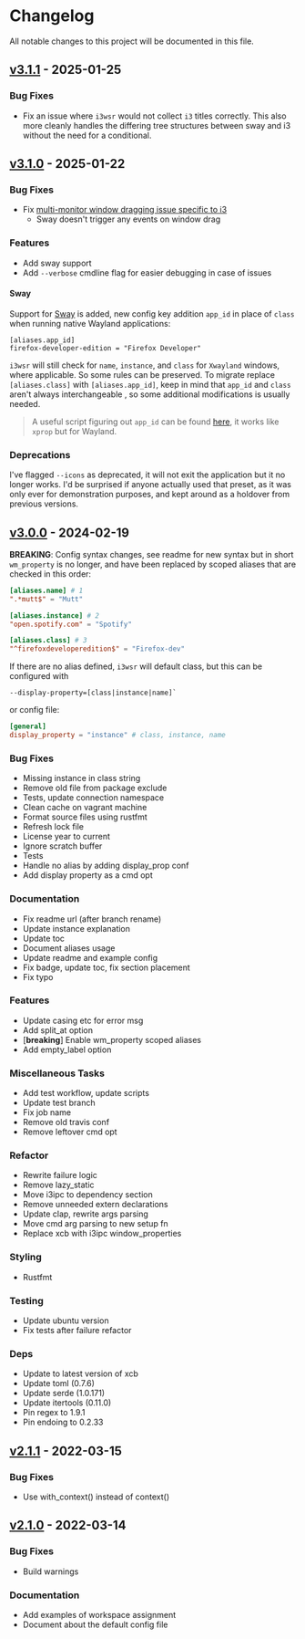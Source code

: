 # Changelog

All notable changes to this project will be documented in this file.

## [v3.1.1] - 2025-01-25

### Bug Fixes

- Fix an issue where `i3wsr` would not collect `i3` titles correctly. This also
  more cleanly handles the differing tree structures between sway and i3
  without the need for a conditional.

## [v3.1.0] - 2025-01-22

### Bug Fixes

- Fix [multi-monitor window dragging issue specific to i3](https://github.com/roosta/i3wsr/issues/34)
    - Sway doesn't trigger any events on window drag

### Features

- Add sway support
- Add `--verbose` cmdline flag for easier debugging in case of issues

#### Sway

Support for [Sway](https://github.com/swaywm/sway) is added, new config key
addition `app_id` in place of `class` when running native Wayland applications:

```
[aliases.app_id]
firefox-developer-edition = "Firefox Developer"
```
`i3wsr` will still check for `name`, `instance`, and `class` for `Xwayland`
windows, where applicable. So some rules can be preserved. To migrate replace
`[aliases.class]` with `[aliases.app_id]`, keep in mind that `app_id` and
`class` aren't always interchangeable , so some additional modifications is
usually needed.

> A useful script figuring out `app_id` can be found [here](https://gist.github.com/crispyricepc/f313386043395ff06570e02af2d9a8e0#file-wlprop-sh), it works like `xprop` but for Wayland.

### Deprecations

I've flagged `--icons` as deprecated, it will not exit the application but it
no longer works. I'd be surprised if anyone actually used that preset, as it
was only ever for demonstration purposes, and kept around as a holdover from
previous versions.

## [v3.0.0] - 2024-02-19

**BREAKING**: Config syntax changes, see readme for new syntax but in short
`wm_property` is no longer, and have been replaced by scoped aliases that are
checked in this order:
```toml
[aliases.name] # 1
".*mutt$" = "Mutt"

[aliases.instance] # 2
"open.spotify.com" = "Spotify"

[aliases.class] # 3
"^firefoxdeveloperedition$" = "Firefox-dev"
```

If there are no alias defined, `i3wsr` will default class, but this can be
configured with
```
--display-property=[class|instance|name]`
```
or config file:

```toml
[general]
display_property = "instance" # class, instance, name
```

### Bug Fixes

- Missing instance in class string
- Remove old file from package exclude
- Tests, update connection namespace
- Clean cache on vagrant machine
- Format source files using rustfmt
- Refresh lock file
- License year to current
- Ignore scratch buffer
- Tests
- Handle no alias by adding display_prop conf
- Add display property as a cmd opt

### Documentation

- Fix readme url (after branch rename)
- Update instance explanation
- Update toc
- Document aliases usage
- Update readme and example config
- Fix badge, update toc, fix section placement
- Fix typo

### Features

- Update casing etc for error msg
- Add split_at option
- [**breaking**] Enable wm_property scoped aliases
- Add empty_label option

### Miscellaneous Tasks

- Add test workflow, update scripts
- Update test branch
- Fix job name
- Remove old travis conf
- Remove leftover cmd opt

### Refactor

- Rewrite failure logic
- Remove lazy_static
- Move i3ipc to dependency section
- Remove unneeded extern declarations
- Update clap, rewrite args parsing
- Move cmd arg parsing to new setup fn
- Replace xcb with i3ipc window_properties

### Styling

- Rustfmt

### Testing

- Update ubuntu version
- Fix tests after failure refactor

### Deps

- Update to latest version of xcb
- Update toml (0.7.6)
- Update serde (1.0.171)
- Update itertools (0.11.0)
- Pin regex to 1.9.1
- Pin endoing to 0.2.33

## [v2.1.1] - 2022-03-15

### Bug Fixes

- Use with_context() instead of context()

## [v2.1.0] - 2022-03-14

### Bug Fixes

- Build warnings

### Documentation

- Add examples of workspace assignment
- Document about the default config file


[v3.1.1]: https://github.com/roosta/i3wsr/compare/v3.1.0...v3.1.1
[v3.1.0]: https://github.com/roosta/i3wsr/compare/v3.0.0...v3.1.0
[v3.0.0]: https://github.com/roosta/i3wsr/compare/v2.1.1...v3.0.0
[v2.1.1]: https://github.com/roosta/i3wsr/compare/v2.1.0...v2.1.1
[v2.1.0]: https://github.com/roosta/i3wsr/compare/v2.1.1...v3.0.0
